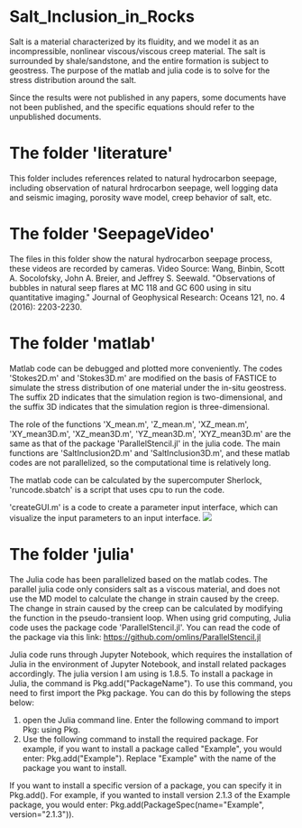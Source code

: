 # Salt_Inclusion_in_Rocks

Salt is a material characterized by its fluidity, and we model it as an incompressible, nonlinear viscous/viscous creep material. The salt is surrounded by shale/sandstone, and the entire formation is subject to geostress. The purpose of the matlab and julia code is to solve for the stress distribution around the salt. 

Since the results were not published in any papers, some documents have not been published, and the specific equations should refer to the unpublished documents.

# The folder 'literature'
This folder includes references related to natural hydrocarbon seepage, including observation of natural hrdrocarbon seepage, well logging data and seismic imaging, porosity wave model, creep behavior of salt, etc. 

# The folder 'SeepageVideo'
The files in this folder show the natural hydrocarbon seepage process, these videos are recorded by cameras.
Video Source:
Wang, Binbin, Scott A. Socolofsky, John A. Breier, and Jeffrey S. Seewald. "Observations of bubbles in natural seep flares at MC 118 and GC 600 using in situ quantitative imaging." Journal of Geophysical Research: Oceans 121, no. 4 (2016): 2203-2230.

# The folder 'matlab'
Matlab code can be debugged and plotted more conveniently. The codes 'Stokes2D.m' and 'Stokes3D.m' are modified on the basis of FASTICE to simulate the stress distribution of one material under the in-situ geostress. The suffix 2D indicates that the simulation region is two-dimensional, and the suffix 3D indicates that the simulation region is three-dimensional.

The role of the functions 'X_mean.m', 'Z_mean.m', 'XZ_mean.m', 'XY_mean3D.m', 'XZ_mean3D.m', 'YZ_mean3D.m', 'XYZ_mean3D.m' are the same as that of the package 'ParallelStencil.jl' in the julia code. The main functions are 'SaltInclusion2D.m' and 'SaltInclusion3D.m', and these matlab codes are not parallelized, so the computational time is relatively long.

The matlab code can be calculated by the supercomputer Sherlock, 'runcode.sbatch' is a script that uses cpu to run the code. 

'createGUI.m' is a code to create a parameter input interface, which can visualize the input parameters to an input interface.
![](interface.png)


# The folder 'julia'
The Julia code has been parallelized based on the matlab codes. The parallel julia code only considers salt as a viscous material, and does not use the MD model to calculate the change in strain caused by the creep. The change in strain caused by the creep can be calculated by modifying the function in the pseudo-transient loop. When using grid computing, Julia code uses the package code 'ParallelStencil.jl'. You can read the code of the package via this link:
https://github.com/omlins/ParallelStencil.jl

Julia code runs through Jupyter Notebook, which requires the installation of Julia in the environment of Jupyter Notebook, and install related packages accordingly. The julia version I am using is 1.8.5. To install a package in Julia, the command is Pkg.add("PackageName"). To use this command, you need to first import the Pkg package. You can do this by following the steps below:

1. open the Julia command line.
   Enter the following command to import Pkg:
   using Pkg.
2. Use the following command to install the required package. For example, if you want to install a package called "Example", you would enter:
   Pkg.add("Example"). 
   Replace "Example" with the name of the package you want to install.

If you want to install a specific version of a package, you can specify it in Pkg.add(). For example, if you wanted to install version 2.1.3 of the Example package, you would enter: Pkg.add(PackageSpec(name="Example", version="2.1.3")). 




